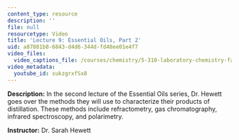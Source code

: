 ```yaml
---
content_type: resource
description: ''
file: null
resourcetype: Video
title: 'Lecture 9: Essential Oils, Part 2'
uid: a87081b8-6843-d4d6-344d-fd48ee01e4f7
video_files:
  video_captions_file: /courses/chemistry/5-310-laboratory-chemistry-fall-2019/video-lectures/lecture-9-essential-oils-part-2/sukzgrxfSx8.vtt
video_metadata:
  youtube_id: sukzgrxfSx8
---
```


**Description:** In the second lecture of the Essential Oils series, Dr. Hewett goes over the methods they will use to characterize their products of distillation. These methods include refractometry, gas chromatography, infrared spectroscopy, and polarimetry. 

**Instructor:** Dr. Sarah Hewett
